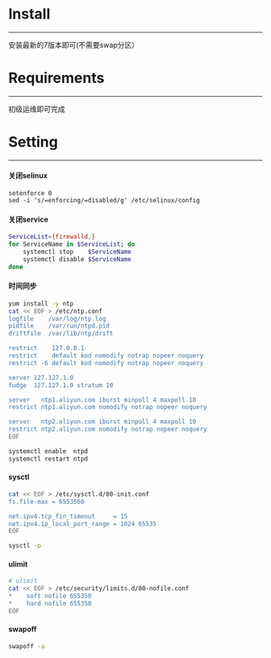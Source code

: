 # Install
---
安装最新的7版本即可(不需要swap分区）

# Requirements
---
初级运维即可完成

# Setting
---
#### 关闭selinux

```shell
setenforce 0
sed -i 's/=enforcing/=disabled/g' /etc/selinux/config
```

#### 关闭service

```bash
ServiceList={firewalld,}
for ServiceName in $ServiceList; do
    systemctl stop    $ServiceName
    systemctl disable $ServiceName
done
```

#### 时间同步

```bash
yum install -y ntp
cat << EOF > /etc/ntp.conf
logfile    /var/log/ntp.log
pidfile    /var/run/ntpd.pid
driftfile  /var/lib/ntp/drift

restrict    127.0.0.1
restrict    default kod nomodify notrap nopeer noquery
restrict -6 default kod nomodify notrap nopeer noquery

server 127.127.1.0
fudge  127.127.1.0 stratum 10

server   ntp1.aliyun.com iburst minpoll 4 maxpoll 10
restrict ntp1.aliyun.com nomodify notrap nopeer noquery

server   ntp2.aliyun.com iburst minpoll 4 maxpoll 10
restrict ntp2.aliyun.com nomodify notrap nopeer noquery
EOF

systemctl enable  ntpd
systemctl restart ntpd
```

#### sysctl
```bash
cat << EOF > /etc/sysctl.d/80-init.conf
fs.file-max = 6553560

net.ipv4.tcp_fin_timeout     = 15
net.ipv4.ip_local_port_range = 1024 65535
EOF

sysctl -p
```

#### ulimit
```bash
# ulimit
cat << EOF > /etc/security/limits.d/80-nofile.conf
*    soft nofile 655350
*    hard nofile 655350
EOF
```

#### swapoff
```bash
swapoff -a
```



